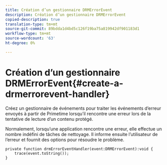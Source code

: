 ```yaml
---
title: Création d’un gestionnaire DRMErrorEvent
description: Création d’un gestionnaire DRMErrorEvent
copied-description: true
translation-type: tm+mt
source-git-commit: 89bdda1d4bd5c126f19ba75a819942df901183d1
workflow-type: tm+mt
source-wordcount: '63'
ht-degree: 0%

---
```



# Création d’un gestionnaire DRMErrorEvent{#create-a-drmerrorevent-handler}

Créez un gestionnaire de événements pour traiter les événements d’erreur envoyés à partir de Primetime lorsqu’il rencontre une erreur lors de la tentative de lecture d’un contenu protégé.

Normalement, lorsqu’une application rencontre une erreur, elle effectue un nombre indéfini de tâches de nettoyage. Il informe ensuite l’utilisateur de l’erreur et fournit des options pour résoudre le problème.

```
private function drmErrorEventHandler(event:DRMErrorEvent):void {  
    trace(event.toString());  
} 
```

